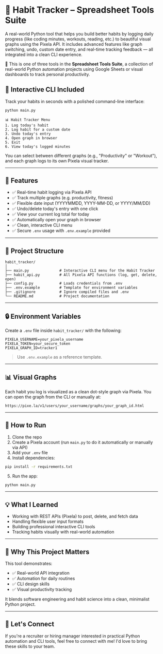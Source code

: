 # 🧠 Habit Tracker – Spreadsheet Tools Suite

A real-world Python tool that helps you build better habits by logging daily progress (like coding minutes, workouts, reading, etc.) to beautiful visual graphs using the Pixela API. It includes advanced features like graph switching, undo, custom date entry, and real-time tracking feedback — all integrated into a clean CLI experience.

🧩 This is one of three tools in the **Spreadsheet Tools Suite**, a collection of real-world Python automation projects using Google Sheets or visual dashboards to track personal productivity.

## 🚀 Interactive CLI Included

Track your habits in seconds with a polished command-line interface:

```bash
python main.py
```

```text
📊 Habit Tracker Menu
1. Log today's habit
2. Log habit for a custom date
3. Undo today's entry
4. Open graph in browser
5. Exit
6. View today's logged minutes
```

You can select between different graphs (e.g., "Productivity" or "Workout"), and each graph logs to its own Pixela visual tracker.

---

## 🔧 Features

- ✅ Real-time habit logging via Pixela API
- ✅ Track multiple graphs (e.g. productivity, fitness)
- ✅ Flexible date input (YYYYMMDD, YYYY-MM-DD, or YYYY/MM/DD)
- ✅ Undo/delete today's entry with one click
- ✅ View your current log total for today
- ✅ Automatically open your graph in browser
- ✅ Clean, interactive CLI menu
- ✅ Secure `.env` usage with `.env.example` provided

---

## 📂 Project Structure

```
habit_tracker/
│
├── main.py              # Interactive CLI menu for the Habit Tracker
├── habit_api.py         # All Pixela API functions (log, get, delete, open)
├── config.py            # Loads credentials from .env
├── .env.example         # Template for environment variables
├── .gitignore           # Ignore compiled files and .env
└── README.md            # Project documentation
```

---

## 🔒 Environment Variables

Create a `.env` file inside `habit_tracker/` with the following:

```
PIXELA_USERNAME=your_pixela_username
PIXELA_TOKEN=your_secure_token
PIXELA_GRAPH_ID=tracker1
```

> Use `.env.example` as a reference template.

---

## 📊 Visual Graphs

Each habit you log is visualized as a clean dot-style graph via Pixela. You can open the graph from the CLI or manually at:

```
https://pixe.la/v1/users/your_username/graphs/your_graph_id.html
```

---

## 🧪 How to Run

1. Clone the repo
2. Create a Pixela account (run `main.py` to do it automatically or manually via API)
3. Add your `.env` file
4. Install dependencies:

```bash
pip install -r requirements.txt
```

5. Run the app:

```bash
python main.py
```

---

## 💡 What I Learned

- Working with REST APIs (Pixela) to post, delete, and fetch data
- Handling flexible user input formats
- Building professional interactive CLI tools
- Tracking habits visually with real-world automation

---

## 👀 Why This Project Matters

This tool demonstrates:

- ✅ Real-world API integration
- ✅ Automation for daily routines
- ✅ CLI design skills
- ✅ Visual productivity tracking

It blends software engineering and habit science into a clean, minimalist Python project.

---

## 🤝 Let's Connect

If you're a recruiter or hiring manager interested in practical Python automation and CLI tools, feel free to connect with me! I'd love to bring these skills to your team.
